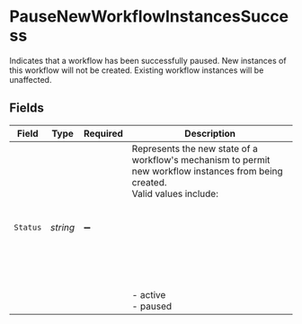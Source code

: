 # PauseNewWorkflowInstancesSuccess

Indicates that a workflow has been successfully paused. New instances of this workflow will not be created.
Existing workflow instances will be unaffected.



## Fields

| Field                                                                                                                                                        | Type                                                                                                                                                         | Required                                                                                                                                                     | Description                                                                                                                                                  |
| ------------------------------------------------------------------------------------------------------------------------------------------------------------ | ------------------------------------------------------------------------------------------------------------------------------------------------------------ | ------------------------------------------------------------------------------------------------------------------------------------------------------------ | ------------------------------------------------------------------------------------------------------------------------------------------------------------ |
| `Status`                                                                                                                                                     | *string*                                                                                                                                                     | :heavy_minus_sign:                                                                                                                                           | Represents the new state of a workflow's mechanism to permit new workflow instances from being created.<br/>Valid values include:<br/><br/><br/><br/><br/><br/><br/><br/><br/>  - active<br/>  - paused<br/> |